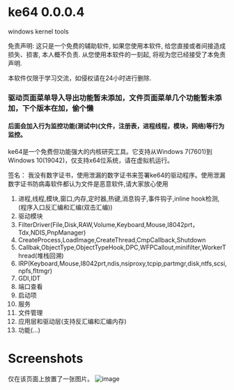 # ke64 0.0.0.4
windows kernel tools

免责声明:
这只是一个免费的辅助软件, 如果您使用本软件, 给您直接或者间接造成损失、损害, 本人概不负责. 从您使用本软件的一刻起, 将视为您已经接受了本免责声明.

本软件仅限于学习交流，如侵权请在24小时进行删除.

### 驱动页面菜单导入导出功能暂未添加，文件页面菜单几个功能暂未添加，下个版本在加，偷个懒

#### 后面会加入行为监控功能(测试中)(文件，注册表，进程线程，模块，网络)等行为监控。

ke64是一个免费但功能强大的内核研究工具。它支持从Windows 7(7601)到Windows 10(19042)，仅支持x64位系统，请在虚拟机运行。

签名：
我没有数字证书，使用泄漏的数字证书来签署ke64的驱动程序。使用泄漏数字证书防病毒软件都认为文件是恶意软件,请大家放心使用

1. 进程,线程,模块,窗口,内存,定时器,热键,消息钩子,事件钩子,inline hook检测,(程序入口反汇编和汇编(双击汇编))
2. 驱动模块
3. FilterDriver(File,Disk,RAW,Volume,Keyboard,Mouse,I8042prt，Tdx,NDIS,PnpManager)
4. CreateProcess,LoadImage,CreateThread,CmpCallback,Shutdown
5. Callbak,ObjectType,ObjectTypeHook,DPC,WFPCallout,minifilter,WorkerThread(堆栈回溯)
6. IRP(Keyboard,Mouse,I8042prt,ndis,nsiproxy,tcpip,partmgr,disk,ntfs,scsi,npfs,fltmgr)
7. GDI,IDT
8. 端口查看
9. 启动项
10. 服务
11. 文件管理
12. 应用层和驱动层(支持反汇编和汇编内存)
13. 功能(...)

# Screenshots
仅在该页面上放置了一张图片。
![image](https://github.com/alinml/ke64/blob/main/screenshots/2.jpg)
